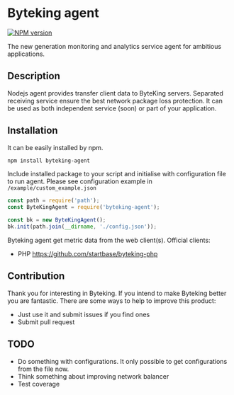 Byteking agent
==============
[![NPM version](http://img.shields.io/npm/v/byteking-agent.svg)](https://www.npmjs.com/package/byteking-agent)

The new generation monitoring and analytics service agent for ambitious applications.

Description
-----------
Nodejs agent provides transfer client data to ByteKing servers. Separated receiving service ensure the best network package 
loss protection. It can be used as both independent service (soon) or part of your application.

Installation
------------
It can be easily installed by npm.
```bash
npm install byteking-agent
```

Include installed package to your script and initialise with configuration file to run agent. Please see configuration example in `/example/custom_example.json`
```js
const path = require('path');
const ByteKingAgent = require('byteking-agent');

const bk = new ByteKingAgent();
bk.init(path.join(__dirname, './config.json'));
```

Byteking agent get metric data from the web client(s).
Official clients:
- PHP https://github.com/startbase/byteking-php

Contribution
----
Thank you for interesting in Byteking. If you intend to make Byteking better you are fantastic.
There are some ways to help to improve this product:
- Just use it and submit issues if you find ones
- Submit pull request

TODO
----
- Do something with configurations. It only possible to get configurations from the file now.
- Think something about improving network balancer
- Test coverage

